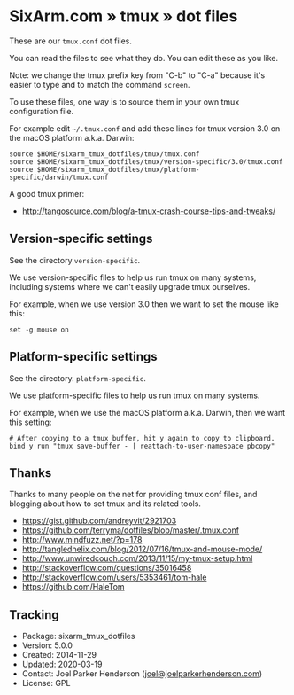 # SixArm.com » tmux » dot files

These are our `tmux.conf` dot files.

You can read the files to see what they do. You can edit these as you like.

Note: we change the tmux prefix key from "C-b" to "C-a" because it's easier to type and to match the command `screen`.

To use these files, one way is to source them in your own tmux configuration file.

For example edit `~/.tmux.conf` and add these lines for tmux version 3.0 on the macOS platform a.k.a. Darwin:

```tmux
source $HOME/sixarm_tmux_dotfiles/tmux/tmux.conf
source $HOME/sixarm_tmux_dotfiles/tmux/version-specific/3.0/tmux.conf
source $HOME/sixarm_tmux_dotfiles/tmux/platform-specific/darwin/tmux.conf
```

A good tmux primer:

* http://tangosource.com/blog/a-tmux-crash-course-tips-and-tweaks/


## Version-specific settings

See the  directory `version-specific`.

We use version-specific files to help us run tmux on many systems,
including systems where we can't easily upgrade tmux ourselves.

For example, when we use version 3.0 then we want to set the mouse like this:

```tmux
set -g mouse on
```

## Platform-specific settings

See the directory. `platform-specific`.

We use platform-specific files to help us run tmux on many systems.

For example, when we use the macOS platform a.k.a. Darwin,
then we want this setting:

```tmux
# After copying to a tmux buffer, hit y again to copy to clipboard.
bind y run "tmux save-buffer - | reattach-to-user-namespace pbcopy"
```

## Thanks

Thanks to many people on the net for providing tmux conf files,
and blogging about how to set tmux and its related tools.

* https://gist.github.com/andreyvit/2921703
* https://github.com/terryma/dotfiles/blob/master/.tmux.conf
* http://www.mindfuzz.net/?p=178
* http://tangledhelix.com/blog/2012/07/16/tmux-and-mouse-mode/
* http://www.unwiredcouch.com/2013/11/15/my-tmux-setup.html
* http://stackoverflow.com/questions/35016458
* http://stackoverflow.com/users/5353461/tom-hale
* https://github.com/HaleTom

## Tracking

* Package: sixarm_tmux_dotfiles
* Version: 5.0.0
* Created: 2014-11-29
* Updated: 2020-03-19
* Contact: Joel Parker Henderson (joel@joelparkerhenderson.com)
* License: GPL
